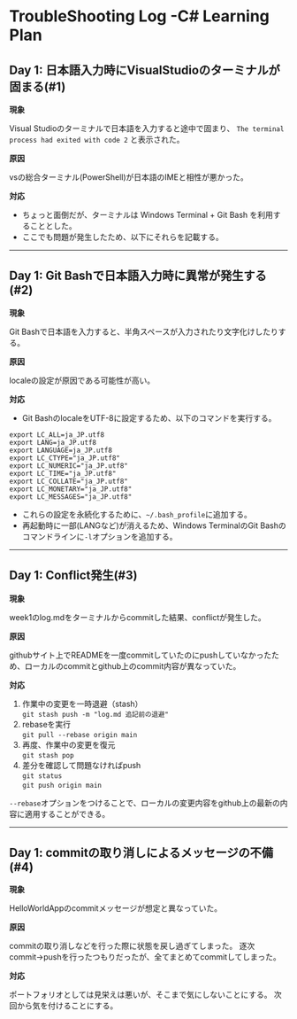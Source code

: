 ﻿# TroubleShooting Log -C# Learning Plan

## Day 1: 日本語入力時にVisualStudioのターミナルが固まる(#1)

**現象**

Visual Studioのターミナルで日本語を入力すると途中で固まり、
`The terminal process had exited with code 2` と表示された。


**原因**

vsの総合ターミナル(PowerShell)が日本語のIMEと相性が悪かった。


**対応**

- ちょっと面倒だが、ターミナルは Windows Terminal + Git Bash を利用することとした。
- ここでも問題が発生したため、以下にそれらを記載する。

-----------------------------------------------------------------------------------
## Day 1: Git Bashで日本語入力時に異常が発生する(#2)

**現象**

Git Bashで日本語を入力すると、半角スペースが入力されたり文字化けしたりする。


**原因**

localeの設定が原因である可能性が高い。


**対応**

- Git BashのlocaleをUTF-8に設定するため、以下のコマンドを実行する。
```
export LC_ALL=ja_JP.utf8
export LANG=ja_JP.utf8
export LANGUAGE=ja_JP.utf8
export LC_CTYPE="ja_JP.utf8"
export LC_NUMERIC="ja_JP.utf8"
export LC_TIME="ja_JP.utf8"
export LC_COLLATE="ja_JP.utf8"
export LC_MONETARY="ja_JP.utf8"
export LC_MESSAGES="ja_JP.utf8"
```
- これらの設定を永続化するために、`~/.bash_profile`に追加する。
- 再起動時に一部(LANGなど)が消えるため、Windows TerminalのGit Bashのコマンドラインに`-l`オプションを追加する。

-----------------------------------------------------------------------------------
## Day 1: Conflict発生(#3)

**現象**

week1のlog.mdをターミナルからcommitした結果、conflictが発生した。


**原因**

githubサイト上でREADMEを一度commitしていたのにpushしていなかったため、ローカルのcommitとgithub上のcommit内容が異なっていた。


**対応**

1. 作業中の変更を一時退避（stash）<br>
`git stash push -m "log.md 追記前の退避"`
1. rebaseを実行 <br>`git pull --rebase origin main`
1. 再度、作業中の変更を復元 <br>`git stash pop`
1. 差分を確認して問題なければpush<br>`git status`<br>`git push origin main`

`--rebase`オプションをつけることで、ローカルの変更内容をgithub上の最新の内容に適用することができる。

-----------------------------------------------------------------------------------

## Day 1: commitの取り消しによるメッセージの不備(#4)

**現象**

HelloWorldAppのcommitメッセージが想定と異なっていた。


**原因**

commitの取り消しなどを行った際に状態を戻し過ぎてしまった。
逐次commit→pushを行ったつもりだったが、全てまとめてcommitしてしまった。


**対応**

ポートフォリオとしては見栄えは悪いが、そこまで気にしないことにする。
次回から気を付けることにする。
